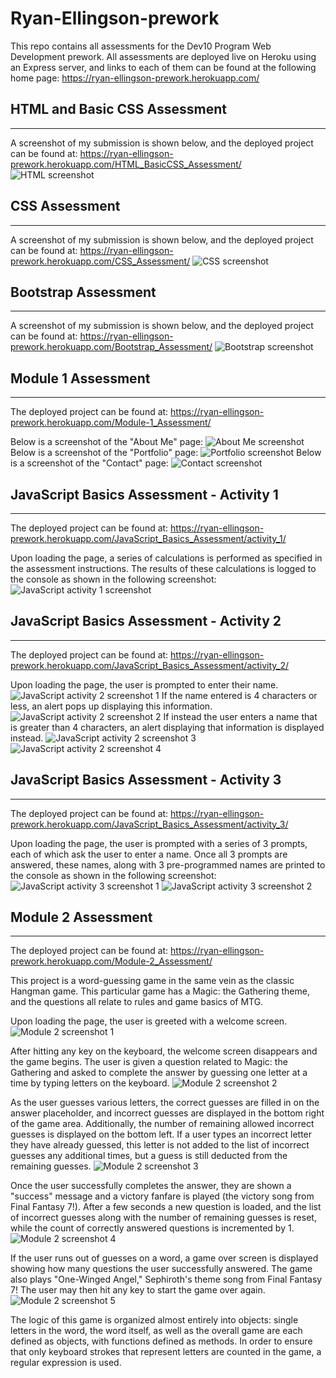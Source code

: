 # Ryan-Ellingson-prework

This repo contains all assessments for the Dev10 Program Web Development prework.  All assessments are deployed live on Heroku using an Express server, and links to each of them can be found at the following home page: https://ryan-ellingson-prework.herokuapp.com/

## HTML and Basic CSS Assessment
---

A screenshot of my submission is shown below, and the deployed project can be found at: https://ryan-ellingson-prework.herokuapp.com/HTML_BasicCSS_Assessment/
![HTML screenshot](https://github.com/RyanEllingson/Ryan-Ellingson-prework/blob/master/screenshots/HTML-screenshot.JPG)

## CSS Assessment
---

A screenshot of my submission is shown below, and the deployed project can be found at: https://ryan-ellingson-prework.herokuapp.com/CSS_Assessment/
![CSS screenshot](https://github.com/RyanEllingson/Ryan-Ellingson-prework/blob/master/screenshots/CSS-screenshot.JPG)

## Bootstrap Assessment
---

A screenshot of my submission is shown below, and the deployed project can be found at: https://ryan-ellingson-prework.herokuapp.com/Bootstrap_Assessment/
![Bootstrap screenshot](https://github.com/RyanEllingson/Ryan-Ellingson-prework/blob/master/screenshots/Bootstrap-screenshot.JPG)

## Module 1 Assessment
---

The deployed project can be found at: https://ryan-ellingson-prework.herokuapp.com/Module-1_Assessment/

Below is a screenshot of the "About Me" page:
![About Me screenshot](https://github.com/RyanEllingson/Ryan-Ellingson-prework/blob/master/screenshots/Module1-screenshot.JPG)
Below is a screenshot of the "Portfolio" page:
![Portfolio screenshot](https://github.com/RyanEllingson/Ryan-Ellingson-prework/blob/master/screenshots/Module1-screenshot2.JPG)
Below is a screenshot of the "Contact" page:
![Contact screenshot](https://github.com/RyanEllingson/Ryan-Ellingson-prework/blob/master/screenshots/Module1-screenshot3.JPG)

## JavaScript Basics Assessment - Activity 1
---

The deployed project can be found at: https://ryan-ellingson-prework.herokuapp.com/JavaScript_Basics_Assessment/activity_1/

Upon loading the page, a series of calculations is performed as specified in the assessment instructions.  The results of these calculations is logged to the console as shown in the following screenshot:
![JavaScript activity 1 screenshot](https://github.com/RyanEllingson/Ryan-Ellingson-prework/blob/master/screenshots/JavaScript1-screenshot.JPG)

## JavaScript Basics Assessment - Activity 2
---

The deployed project can be found at: https://ryan-ellingson-prework.herokuapp.com/JavaScript_Basics_Assessment/activity_2/

Upon loading the page, the user is prompted to enter their name.
![JavaScript activity 2 screenshot 1](https://github.com/RyanEllingson/Ryan-Ellingson-prework/blob/master/screenshots/JavaScript2-screenshot.JPG)
If the name entered is 4 characters or less, an alert pops up displaying this information.
![JavaScript activity 2 screenshot 2](https://github.com/RyanEllingson/Ryan-Ellingson-prework/blob/master/screenshots/JavaScript2-screenshot2.JPG)
If instead the user enters a name that is greater than 4 characters, an alert displaying that information is displayed instead.
![JavaScript activity 2 screenshot 3](https://github.com/RyanEllingson/Ryan-Ellingson-prework/blob/master/screenshots/JavaScript2-screenshot3.JPG)
![JavaScript activity 2 screenshot 4](https://github.com/RyanEllingson/Ryan-Ellingson-prework/blob/master/screenshots/JavaScript2-screenshot4.JPG)

## JavaScript Basics Assessment - Activity 3
---

The deployed project can be found at: https://ryan-ellingson-prework.herokuapp.com/JavaScript_Basics_Assessment/activity_3/

Upon loading the page, the user is prompted with a series of 3 prompts, each of which ask the user to enter a name.  Once all 3 prompts are answered, these names, along with 3 pre-programmed names are printed to the console as shown in the following screenshot:
![JavaScript activity 3 screenshot 1](https://github.com/RyanEllingson/Ryan-Ellingson-prework/blob/master/screenshots/JavaScript3-screenshot.JPG)
![JavaScript activity 3 screenshot 2](https://github.com/RyanEllingson/Ryan-Ellingson-prework/blob/master/screenshots/JavaScript3-screenshot2.JPG)

## Module 2 Assessment
---

The deployed project can be found at: https://ryan-ellingson-prework.herokuapp.com/Module-2_Assessment/

This project is a word-guessing game in the same vein as the classic Hangman game.  This particular game has a Magic: the Gathering theme, and the questions all relate to rules and game basics of MTG.

Upon loading the page, the user is greeted with a welcome screen.
![Module 2 screenshot 1](https://github.com/RyanEllingson/Ryan-Ellingson-prework/blob/master/screenshots/Module2-screenshot.JPG)

After hitting any key on the keyboard, the welcome screen disappears and the game begins.  The user is given a question related to Magic: the Gathering and asked to complete the answer by guessing one letter at a time by typing letters on the keyboard.
![Module 2 screenshot 2](https://github.com/RyanEllingson/Ryan-Ellingson-prework/blob/master/screenshots/Module2-screenshot2.JPG)

As the user guesses various letters, the correct guesses are filled in on the answer placeholder, and incorrect guesses are displayed in the bottom right of the game area.  Additionally, the number of remaining allowed incorrect guesses is displayed on the bottom left.  If a user types an incorrect letter they have already guessed, this letter is not added to the list of incorrect guesses any additional times, but a guess is still deducted from the remaining guesses.
![Module 2 screenshot 3](https://github.com/RyanEllingson/Ryan-Ellingson-prework/blob/master/screenshots/Module2-screenshot3.JPG)

Once the user successfully completes the answer, they are shown a "success" message and a victory fanfare is played (the victory song from Final Fantasy 7!).  After a few seconds a new question is loaded, and the list of incorrect guesses along with the number of remaining guesses is reset, while the count of correctly answered questions is incremented by 1.
![Module 2 screenshot 4](https://github.com/RyanEllingson/Ryan-Ellingson-prework/blob/master/screenshots/Module2-screenshot4.JPG)

If the user runs out of guesses on a word, a game over screen is displayed showing how many questions the user successfully answered.  The game also plays "One-Winged Angel," Sephiroth's theme song from Final Fantasy 7!  The user may then hit any key to start the game over again.
![Module 2 screenshot 5](https://github.com/RyanEllingson/Ryan-Ellingson-prework/blob/master/screenshots/Module2-screenshot5.JPG)

The logic of this game is organized almost entirely into objects: single letters in the word, the word itself, as well as the overall game are each defined as objects, with functions defined as methods.  In order to ensure that only keyboard strokes that represent letters are counted in the game, a regular expression is used.